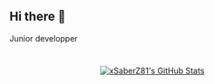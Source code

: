 ## Hi there 👋

<!--
**xSaberZ81/xSaberZ81** is a ✨ _special_ ✨ repository because its `README.md` (this file) appears on your GitHub profile.

Here are some ideas to get you started:

- 🔭 I’m currently working on ...
- 🌱 I’m currently learning ...
- 👯 I’m looking to collaborate on ...
- 🤔 I’m looking for help with ...
- 💬 Ask me about ...
- 📫 How to reach me: ...
- 😄 Pronouns: ...
- ⚡ Fun fact: ...
-->

Junior developper

<p align='center'>
   <a href="![xSaberZ81's Stats](https://github-readme-stats.vercel.app/api?username=xSaberZ81&theme=vue-dark&show_icons=true&hide_border=true&count_private=true)">
</p>

<div align="center" style="margin: 40px 0">
   <img src="https://github-readme-stats.vercel.app/api/top-langs/?username=xSaberZ81&theme=default&show_icons=true&hide_border=true&layout=compact" alt="xSaberZ81's GitHub Stats" />
   </a>
</div>

